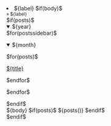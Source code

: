 <li class="nav-item">
    <input type="radio" style="display:none" name="selected" id="${label}" value="${label}" $if(default)$checked="checked"$endif$>
    <label class="mb-0" for="${label}">
        <a class="nav-link btn btn-sm"
            $if(url)$href="$url$" target="_blank"$endif$>
            ${label}
        </a>
    </label>
    $if(body)$
    <div class="page" id="${label}">
        <div class="row">
            <div class="col my-md-3">
                <small>» ${label}</small>
            </div>
        </div>
        <div class="row">
            $if(posts)$
            <div class="col-md-2 py-3 mb-3">
                <details open class="pl-2">
                    $for(postssidebar)$
                    <summary>${year}</summary>
                    <p></p>
                    <details open class="pl-2">
                        <summary>${month}</summary>
                        <p></p>
                        $for(posts)$
                        <p class="pl-2">
                            <a href="#${slug}">${title}</a>
                        </p>
                        $endfor$
                        <br>
                        <p></p>
                    </details>
                    $endfor$
                    <p></p>
                </details>
            </div>
            $endif$
            <div class="col-md-8 offset-md-2 py-3 mb-3 bg-light">
                ${body}
                $if(posts)$
                    ${posts()}
                $endif$
            </div>
        </div>
    </div>
    $endif$
</li>